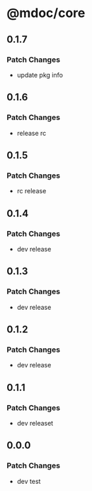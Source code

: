 # @mdoc/core

## 0.1.7

### Patch Changes

- update pkg info

## 0.1.6

### Patch Changes

- release rc

## 0.1.5

### Patch Changes

- rc release

## 0.1.4

### Patch Changes

- dev release

## 0.1.3

### Patch Changes

- dev release

## 0.1.2

### Patch Changes

- dev release

## 0.1.1

### Patch Changes

- dev releaset

## 0.0.0

### Patch Changes

- dev test
